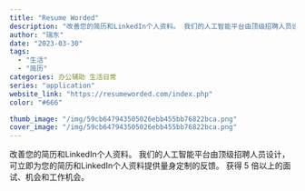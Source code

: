 ```yaml
---
title: "Resume Worded"
description: "改善您的简历和LinkedIn个人资料。 我们的人工智能平台由顶级招聘人员设计，可立即为您的简历和LinkedIn个人资"
author: "瑞东"
date: "2023-03-30"
tags:
  - "生活"
  - "简历"
categories: 办公辅助 生活日常
series: "application"
website_link: "https://resumeworded.com/index.php"
color: "#666"

thumb_image: "/img/59cb647943505026ebb455bb76822bca.png"
cover_image: "/img/59cb647943505026ebb455bb76822bca.png"
---
```


改善您的简历和LinkedIn个人资料。 我们的人工智能平台由顶级招聘人员设计，可立即为您的简历和LinkedIn个人资料提供量身定制的反馈。 获得 5 倍以上的面试、机会和工作机会。 